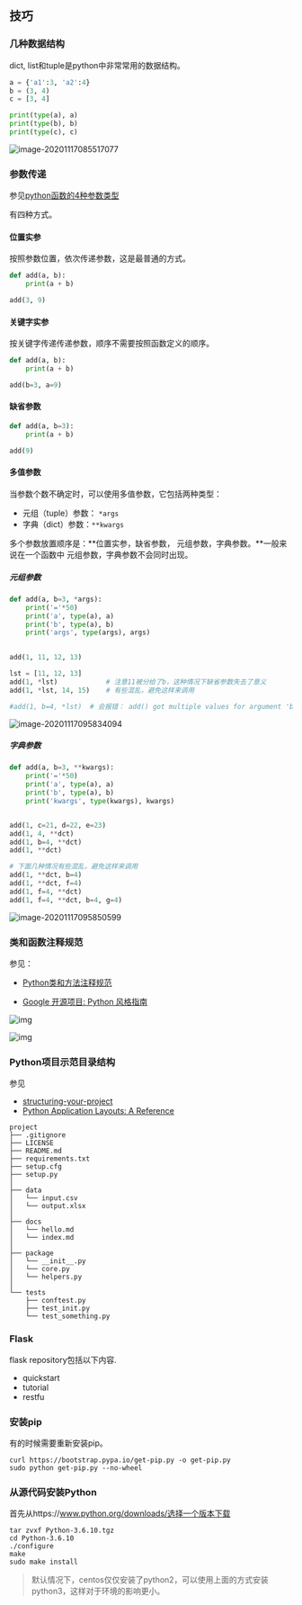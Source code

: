 ## 技巧

### 几种数据结构

dict, list和tuple是python中非常常用的数据结构。

~~~ python
a = {'a1':3, 'a2':4}
b = (3, 4)
c = [3, 4]

print(type(a), a)
print(type(b), b)
print(type(c), c)
~~~

![image-20201117085517077](images/image-20201117085517077.png)

### 参数传递

参见[python函数的4种参数类型](https://blog.csdn.net/lijing742180/article/details/94169446)

有四种方式。

#### 位置实参

按照参数位置，依次传递参数，这是最普通的方式。

~~~python
def add(a, b):
    print(a + b)

add(3, 9)
~~~

#### 关键字实参

按关键字传递传递参数，顺序不需要按照函数定义的顺序。

~~~python
def add(a, b):
    print(a + b)

add(b=3, a=9)
~~~

#### 缺省参数

~~~python
def add(a, b=3):
    print(a + b)

add(9)
~~~

#### 多值参数

当参数个数不确定时，可以使用多值参数，它包括两种类型：

- 元组（tuple）参数： `*args`
- 字典（dict）参数：`**kwargs`

多个参数放置顺序是：**位置实参，缺省参数， 元组参数，字典参数。**一般来说在一个函数中 元组参数，字典参数不会同时出现。

##### 元组参数

~~~python
def add(a, b=3, *args):
    print('='*50)
    print('a', type(a), a)
    print('b', type(a), b)
    print('args', type(args), args)  
        

add(1, 11, 12, 13)

lst = [11, 12, 13]
add(1, *lst)        	# 注意11被分给了b，这种情况下缺省参数失去了意义
add(1, *lst, 14, 15)  	# 有些混乱，避免这样来调用

#add(1, b=4, *lst)  # 会报错： add() got multiple values for argument 'b'
~~~

![image-20201117095834094](images/image-20201117095834094.png)

##### 字典参数

~~~python
def add(a, b=3, **kwargs):
    print('='*50)
    print('a', type(a), a)
    print('b', type(a), b)
    print('kwargs', type(kwargs), kwargs)  


add(1, c=21, d=22, e=23)
add(1, 4, **dct)
add(1, b=4, **dct)
add(1, **dct)

# 下面几种情况有些混乱，避免这样来调用
add(1, **dct, b=4)
add(1, **dct, f=4)
add(1, f=4, **dct)
add(1, f=4, **dct, b=4, g=4)
~~~

![image-20201117095850599](images/image-20201117095850599.png)

### 类和函数注释规范

参见：

- [Python类和方法注释规范](https://blog.csdn.net/lly1122334/article/details/80733908 )

- [Google 开源项目: Python 风格指南](http://zh-google-styleguide.readthedocs.io/en/latest/google-python-styleguide/python_style_rules/#comments)

 ![img](images/20180619145509799.png) 

 ![img](images/20180619145520914.png) 

### Python项目示范目录结构

参见

- [structuring-your-project](https://docs.python-guide.org/writing/structure/#structuring-your-project)
- [Python Application Layouts: A Reference](https://realpython.com/python-application-layouts/)

~~~
project
├── .gitignore
├── LICENSE
├── README.md
├── requirements.txt
├── setup.cfg
├── setup.py
│
├── data
│   └── input.csv
│   └── output.xlsx
│ 
├── docs
│   └── hello.md
│   └── index.md
│
├── package
│   └── __init__.py
│   └── core.py
│   └── helpers.py
│
└── tests
    ├── conftest.py
    ├── test_init.py
    └── test_something.py
~~~

### Flask

flask repository包括以下内容.

- quickstart
- tutorial
- restfu

### 安装pip

有的时候需要重新安装pip。

~~~shell
curl https://bootstrap.pypa.io/get-pip.py -o get-pip.py
sudo python get-pip.py --no-wheel
~~~

### 从源代码安装Python

首先从https://www.python.org/downloads/选择一个版本下载

~~~shell
tar zvxf Python-3.6.10.tgz
cd Python-3.6.10
./configure
make
sudo make install
~~~

> 默认情况下，centos仅仅安装了python2，可以使用上面的方式安装python3，这样对于环境的影响更小。